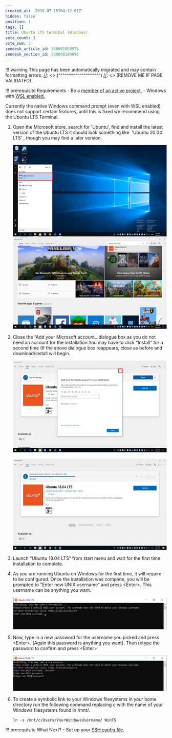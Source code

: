 ```yaml
---
created_at: '2019-07-15T04:12:01Z'
hidden: false
position: 1
tags: []
title: Ubuntu LTS terminal (Windows)
vote_count: 3
vote_sum: 3
zendesk_article_id: 360001050575
zendesk_section_id: 360000189696
---
```




[//]: <> (REMOVE ME IF PAGE VALIDATED)
[//]: <> (vvvvvvvvvvvvvvvvvvvv)
!!! warning
    This page has been automatically migrated and may contain formatting errors.
[//]: <> (^^^^^^^^^^^^^^^^^^^^)
[//]: <> (REMOVE ME IF PAGE VALIDATED)

!!! prerequisite Requirements
     -   Be a [member of an active
         project.](https://support.nesi.org.nz/hc/en-gb/articles/360000693896-Applying-to-join-a-NeSI-project)
     -   Windows with [WSL
         enabled.](../../Scientific_Computing/Terminal_Setup/Windows_Subsystem_for_Linux_WSL)

Currently the native Windows command prompt (even with WSL enabled) does
not support certain features, until this is fixed we recommend using the
Ubuntu LTS Terminal.

1.  Open the Microsoft store, search for 'Ubuntu', find and install the
    latest version of the Ubuntu LTS it should look something like 
    'Ubuntu 20.04 LTS' , though you may find a later version.  
      
    ![ubuntu5.png](../../assets/images/Ubuntu_LTS_terminal_Windows.png)![ubuntu6.png](../../assets/images/Ubuntu_LTS_terminal_Windows_0.png)  
      
      

2.  Close the “Add your Microsoft account.. dialogue box as you do not
    need an account for the installation.You may have to click “Install”
    for a second time (If the above dialogue box reappears, close as
    before and download/install will begin.  
      
    ![ubuntu3.png](../../assets/images/Ubuntu_LTS_terminal_Windows_1.png)
     
     ![ubuntu4.png](../../assets/images/Ubuntu_LTS_terminal_Windows_2.png)  
      

3.  Launch “Ubuntu 18.04 LTS” from start menu and wait for the first
    time installation to complete.

4.  As you are running Ubuntu on Windows for the first time, it will
    require to be configured. Once the installation was complete, you
    will be prompted to “Enter new UNIX username” and press
    &lt;Enter&gt;. This username can be anything you want.  
      
    ![ubuntu1.png](../../assets/images/Ubuntu_LTS_terminal_Windows_3.png)  
      

5.  Now, type in a new password for the username you picked and press
    &lt;Enter&gt;. (Again this password is anything you want). Then
    retype the password to confirm and press &lt;Enter&gt;  
      
    ![ubuntu2.png](../../assets/images/Ubuntu_LTS_terminal_Windows_4.png)

6.  To create a symbolic link to your Windows filesystems in your home
    directory run the following command replacing c with the name of
    your Windows filesystems found in /mnt/. 

    ``` sl
    ln -s /mnt/c/Users/YourWindowsUsername/ WinFS
    ```
!!! prerequisite What Next?
     -   Set up your [SSH config
         file](../../Scientific_Computing/Terminal_Setup/Standard_Terminal_Setup).